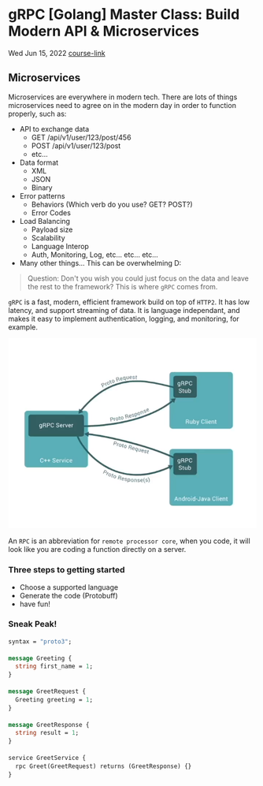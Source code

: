 # gRPC [Golang] Master Class: Build Modern API & Microservices

Wed Jun 15, 2022
[course-link](https://www.udemy.com/course/grpc-golang/)

## Microservices

Microservices are everywhere in modern tech.  There are lots of things microservices need to agree on in the modern day in order to function properly, such as:
- API to exchange data
  - GET /api/v1/user/123/post/456
  - POST /api/v1/user/123/post
  - etc...
- Data format
  - XML
  - JSON
  - Binary
- Error patterns
  - Behaviors (Which verb do you use? GET? POST?)
  - Error Codes
- Load Balancing 
  - Payload size
  - Scalability 
  - Language Interop
  - Auth, Monitoring, Log, etc... etc... etc...
- Many other things...  This can be overwhelming D:


> Question: Don't you wish you could just focus on the data and leave the rest to the framework?  This is where `gRPC` comes from.

`gRPC` is a fast, modern, efficient framework build on top of `HTTP2`. It has low latency, and support streaming of data. It is language independant, and makes it easy to implement authentication, logging, and monitoring, for example.

<img src="./assets/1.png">

An `RPC` is an abbreviation for `remote processor core`, when you code, it will look like you are coding a function directly on a server.   

### Three steps to getting started

- Choose a supported language
- Generate the code (Protobuff)
- have fun!  

### Sneak Peak!

```proto
syntax = "proto3";

message Greeting {
  string first_name = 1;
}

message GreetRequest {
  Greeting greeting = 1;
}

message GreetResponse {
  string result = 1;
}

service GreetService {
  rpc Greet(GreetRequest) returns (GreetResponse) {}
}
```